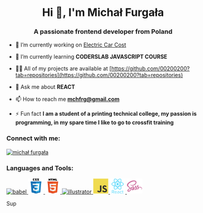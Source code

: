 <h1 align="center">Hi 👋, I'm Michał Furgała</h1>

<h3 align="center">A passionate frontend developer from Poland</h3>

- 🔭 I’m currently working on [Electric Car Cost](https://github.com/00200200/ElectricCarCost)

- 🌱 I’m currently learning **CODERSLAB JAVASCRIPT COURSE**

- 👨‍💻 All of my projects are available at [https://github.com/00200200?tab=repositories](https://github.com/00200200?tab=repositories)

- 💬 Ask me about **REACT**

- 📫 How to reach me **mchfrg@gmail.com**

- ⚡ Fun fact **I am a student of a printing technical college, my passion is programming, in my spare time I like to go to crossfit training**

<h3 align="left">Connect with me:</h3>
<p align="left">
<a href="https://fb.com/michał furgała" target="blank"><img align="center" src="https://raw.githubusercontent.com/rahuldkjain/github-profile-readme-generator/master/src/images/icons/Social/facebook.svg" alt="michał furgała" height="30" width="40" /></a>
</p>

<h3 align="left">Languages and Tools:</h3>
<p align="left"> <a href="https://babeljs.io/" target="_blank"> <img src="https://www.vectorlogo.zone/logos/babeljs/babeljs-icon.svg" alt="babel" width="40" height="40"/> </a> <a href="https://www.w3schools.com/css/" target="_blank"> <img src="https://raw.githubusercontent.com/devicons/devicon/master/icons/css3/css3-original-wordmark.svg" alt="css3" width="40" height="40"/> </a> <a href="https://www.w3.org/html/" target="_blank"> <img src="https://raw.githubusercontent.com/devicons/devicon/master/icons/html5/html5-original-wordmark.svg" alt="html5" width="40" height="40"/> </a> <a href="https://www.adobe.com/in/products/illustrator.html" target="_blank"> <img src="https://www.vectorlogo.zone/logos/adobe_illustrator/adobe_illustrator-icon.svg" alt="illustrator" width="40" height="40"/> </a> <a href="https://developer.mozilla.org/en-US/docs/Web/JavaScript" target="_blank"> <img src="https://raw.githubusercontent.com/devicons/devicon/master/icons/javascript/javascript-original.svg" alt="javascript" width="40" height="40"/> </a> <a href="https://reactjs.org/" target="_blank"> <img src="https://raw.githubusercontent.com/devicons/devicon/master/icons/react/react-original-wordmark.svg" alt="react" width="40" height="40"/> </a> <a href="https://sass-lang.com" target="_blank"> <img src="https://raw.githubusercontent.com/devicons/devicon/master/icons/sass/sass-original.svg" alt="sass" width="40" height="40"/> </a> </p>

Sup
